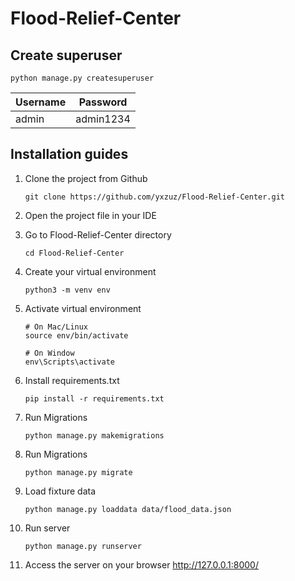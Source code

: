 # Flood-Relief-Center

## Create superuser
```
python manage.py createsuperuser
```

| Username | Password  |
| -------- | --------- |
| admin    | admin1234 |

## Installation guides

1. Clone the project from Github
    ```
    git clone https://github.com/yxzuz/Flood-Relief-Center.git
    ```
2. Open the project file in your IDE
3. Go to Flood-Relief-Center directory
    ```
    cd Flood-Relief-Center
    ```
4. Create your virtual environment
    ```
    python3 -m venv env
    ```
5. Activate virtual environment
   ```
   # On Mac/Linux
   source env/bin/activate
   
   # On Window
   env\Scripts\activate
   ```
6. Install requirements.txt
    ```
    pip install -r requirements.txt
    ```
7. Run Migrations
    ```
    python manage.py makemigrations
    ```

8. Run Migrations
    ```
    python manage.py migrate
    ```
9. Load fixture data
    ```
    python manage.py loaddata data/flood_data.json
    ```
10. Run server
    ```
    python manage.py runserver
    ```
11. Access the server on your browser http://127.0.0.1:8000/